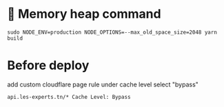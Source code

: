 # 🚀 Memory heap command

```
sudo NODE_ENV=production NODE_OPTIONS=--max_old_space_size=2048 yarn build
```

# Before deploy
add custom cloudflare page rule under cache level select "bypass" 
```
api.les-experts.tn/* Cache Level: Bypass
```
